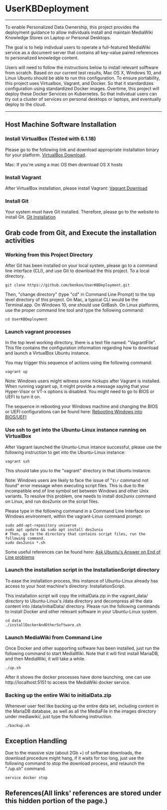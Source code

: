 # UserKBDeployment

----

To enable Personalized Data Ownership, this project provides the deployment guidance to 
allow individuals install and maintain MediaWiki Knowledge Stores on Laptop or Personal Desktops.

The goal is to help indivdual users to operate a full-featured MediaWiki service as a document 
server that contains all key-value paired references to personalized knowledge content.

Users will need to follow the instructions below to install relevant solftware from scratch. Based on 
our current test results, Mac OS X, Windows 10, and Linux Ubuntu should be able to run this configuration. 
To ensure portability, this project uses Virtualbox, Vagrant, and Docker. So that it standardizes configuration 
using standardized Docker images. Overtime, this project will deploy these Docker Services on Kubernetes. So
that individual users can try out a cluster of services on personal desktops or laptops, and eventually deploy 
to the cloud. 

----
## Host Machine Software Installation 

### Install VirtualBox (Tested with 6.1.18)

Please go to the following link and download appropriate installation binary for your platform.
[VirtualBox Download].

Mac: If you're using a mac OS then download OS X hosts


### Install Vagrant

After VirtualBox installation, please install Vagrant:
[Vagrant Download]


### Install Git

Your system must have Git installed. Therefore, please go to the website to install Git.
[Git Installation]

## Grab code from Git, and Execute the installation activities

### Working from this Project Directory

After Git has been installed on your local system, please go to a command line interface (CLI), and use Git 
to download the this project. To a local directory.

```
git clone https://github.com/benkoo/UserKBDeployment.git
```

Then, "change directory" (type "cd" in Command Line Prompt) to the top level directory of this project. 
On Mac, a typical CLI would be the Terminal.app. On Windows 10, one should use GitBash. On Linux platforms, 
use the proper command line tool and type the following command: 

```
cd UserKBDeployment
```

### Launch vagrant processes

In the top level working directory, there is a text file named: "VagrantFile". This file contains the configuration 
information regarding how to download and launch a VirtualBox Ubuntu instance.

You may trigger this sequence of actions using the following command:
```
vagrant up
```

Note: Windows users might witness some hickups after Vagrant is installed. When running vagrant up, it might provide a 
message saying that your Hyper-Visor or VT-x options is disabled. You might need to go to BIOS or UEFI to turn it on.

The sequence in rebooting your Windows machine and changing the BIOS or UEFI configurations can be found here:
[Rebooting Windows into BIOS/UEFI]

### Use ssh to get into the Ubuntu-Linux instance running on VirtualBox

After Vagrant launched the Ununtu-Linux intance successful, please use the following instruction to get into
the Ubuntu-Linux instance:
```
vagrant ssh
```
This should take you to the "vagrant" directory in that Ubuntu instance. 

Note: Windows users are likely to face the issue of "`$\r` command not found" error message when executing script files.
This is due to the incompatible end of line symbol set between Windows and other Unix variants. To resolve this problem,
one needs to install dos2unix command on Linux, and run dos2unix on the script files.

Please type in the following command in a Command Line Interface on Windows environment, within the vagrant-Linux 
command prompt:
```
sudo add-apt-repository universe
sudo apt update && sudo apt install dos2unix
# Then, go to the directory that contains script files, run the following command.
sudo dos2unix *.sh
```
Some useful references can be found here: [Ask Ubuntu's Answer on End of Line problems]

### Launch the installation script in the InstallationScript directory

To ease the installation process, this instance of Ubuntu-Linux already has access to your host machine's directory: InstallationScript.

This installation script will copy the initialData.zip in the vagrant_data/ directory to Ubuntu-Linux's /data directory and decompress
all the data content into /data/initialData/ directory.
Please run the following commands to install Docker and other relevant software in your Ubuntu-Linux system.
```
cd data
./installDockerAndOtherSoftware.sh
```

### Launch MediaWiki from Command Line

Once Docker and other supporting software has been installed, just run the following command to start MediaWiki.
Note that it will first install MariaDB, and then MediaWiki, it will take a while.
```
./up.sh
```

After it shows the docker processes have done launching, one can use http://localhost:5151 to access the MediaWiki docker service.

### Backing up the entire Wiki to initialData.zip

Whenever user feel like backing up the entire data set, including content in the MariaDB database, as well as all the MediaFile
in the images directory under mediawiki/, just type the following instruction.
```
./backup.sh
```

## Exception Handling
Due to the massive size (about 2Gb +) of softwrae downloads, the download procedure might hang, if it waits for too long, just use 
the following command to stop the download process, and relaunch the "./up.sh" command.
```
service docker stop
```

## References(All links' references are stored under this hidden portion of the page.)
[VirtualBox Download]: https://www.virtualbox.org/wiki/Downloads
[Vagrant Download]: https://www.vagrantup.com/downloads
[Git Installation]: https://git-scm.com/book/en/v2/Getting-Started-Installing-Git
[Docker environment]: https://docs.docker.com/engine
[Rebooting Windows into BIOS/UEFI]:https://2nwiki.2n.cz/pages/viewpage.action?pageId=75202968
[Ask Ubuntu's Answer on End of Line problems]:https://askubuntu.com/questions/966488/how-do-i-fix-r-command-not-found-errors-running-bash-scripts-in-wsl
